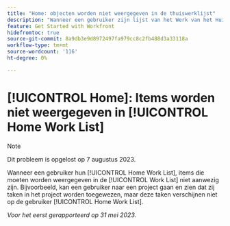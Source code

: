 ```yaml
---
title: "Home: objecten worden niet weergegeven in de thuiswerklijst"
description: "Wanneer een gebruiker zijn lijst van het Werk van het Huis bekijkt, zijn de punten die in de Lijst van het Werk zouden moeten verschijnen niet aanwezig. Bijvoorbeeld, kan een gebruiker naar een project gaan en zien dat zij taken in het project worden toegewezen, maar deze taken verschijnen niet op de Lijst van het Werk van het Huis van de gebruiker."
feature: Get Started with Workfront
hidefromtoc: true
source-git-commit: 8a9db3e9d8972497fa979cc8c2fb488d3a33118a
workflow-type: tm+mt
source-wordcount: '116'
ht-degree: 0%

---
```



# [!UICONTROL Home]: Items worden niet weergegeven in [!UICONTROL Home Work List]

>[!NOTE]
>
>Dit probleem is opgelost op 7 augustus 2023.

Wanneer een gebruiker hun [!UICONTROL Home Work List], items die moeten worden weergegeven in de [!UICONTROL Work List] niet aanwezig zijn. Bijvoorbeeld, kan een gebruiker naar een project gaan en zien dat zij taken in het project worden toegewezen, maar deze taken verschijnen niet op de gebruiker [!UICONTROL Home Work List].

_Voor het eerst gerapporteerd op 31 mei 2023._

